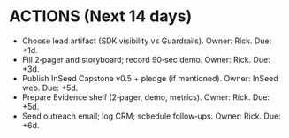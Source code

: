 # ACTIONS (Next 14 days)

- Choose lead artifact (SDK visibility vs Guardrails). Owner: Rick. Due: +1d.
- Fill 2‑pager and storyboard; record 90‑sec demo. Owner: Rick. Due: +3d.
- Publish InSeed Capstone v0.5 + pledge (if mentioned). Owner: InSeed web. Due: +5d.
- Prepare Evidence shelf (2‑pager, demo, metrics). Owner: Rick. Due: +5d.
- Send outreach email; log CRM; schedule follow‑ups. Owner: Rick. Due: +6d.

